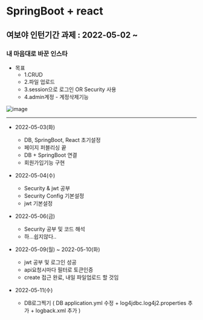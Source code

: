 # SpringBoot + react
## 여보야 인턴기간 과제 : 2022-05-02 ~  
### 내 마음대로 바꾼 인스타
* 목표
  + 1.CRUD
  + 2.파일 업로드
  + 3.session으로 로그인 OR Security 사용
  + 4.admin계정 - 계정삭제기능

![image](https://user-images.githubusercontent.com/94040224/166425598-2e143094-6121-4242-a1d7-5545311a326e.png)

------------
* 2022-05-03(화)
  + DB, SpringBoot, React 초기설정
  + 페이지 퍼블리싱 끝
  + DB + SpringBoot 연결
  + 회원가입기능 구현

* 2022-05-04(수)
  + Security & jwt 공부
  + Security Config 기본설정
  + jwt 기본설정

* 2022-05-06(금)
  + Security 공부 및 코드 해석
  + 하...쉽지않다..

* 2022-05-09(월) ~ 2022-05-10(화)
  + jwt 공부 및 로그인 성공
  + api요청시마다 필터로 토큰인증
  + create 접근 완료, 내일 파일업로드 할 것임

* 2022-05-11(수)
  + DB로그찍기 ( DB application.yml 수정 + log4jdbc.log4j2.properties 추가 + logback.xml 추가 ) 
